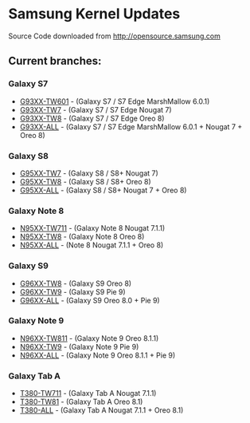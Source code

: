 # Samsung Kernel Updates
Source Code downloaded from http://opensource.samsung.com

## Current branches:

### Galaxy S7
- [G93XX-TW601](https://github.com/djb77/samsung-kernel/tree/G93XX-TW601) - (Galaxy S7 / S7 Edge MarshMallow 6.0.1)
- [G93XX-TW7](https://github.com/djb77/samsung-kernel/tree/G93XX-TW7) - (Galaxy S7 / S7 Edge Nougat 7)
- [G93XX-TW8](https://github.com/djb77/samsung-kernel/tree/G93XX-TW8) - (Galaxy S7 / S7 Edge Oreo 8)
- [G93XX-ALL](https://github.com/djb77/samsung-kernel/tree/G93XX-ALL) - (Galaxy S7 / S7 Edge MarshMallow 6.0.1 + Nougat 7 + Oreo 8)

### Galaxy S8
- [G95XX-TW7](https://github.com/djb77/samsung-kernel/tree/G95XX-TW7) - (Galaxy S8 / S8+ Nougat 7)
- [G95XX-TW8](https://github.com/djb77/samsung-kernel/tree/G95XX-TW8) - (Galaxy S8 / S8+ Oreo 8)
- [G95XX-ALL](https://github.com/djb77/samsung-kernel/tree/G95XX-ALL) - (Galaxy S8 / S8+ Nougat 7 + Oreo 8)

### Galaxy Note 8
- [N95XX-TW711](https://github.com/djb77/samsung-kernel/tree/N95XX-TW711) - (Galaxy Note 8 Nougat 7.1.1)
- [N95XX-TW8](https://github.com/djb77/samsung-kernel/tree/N95XX-TW8) - (Galaxy Note 8 Oreo 8)
- [N95XX-ALL](https://github.com/djb77/samsung-kernel/tree/N95XX-ALL) - (Note 8 Nougat 7.1.1 + Oreo 8)

### Galaxy S9
- [G96XX-TW8](https://github.com/djb77/samsung-kernel/tree/G96XX-TW8) - (Galaxy S9 Oreo 8)
- [G96XX-TW9](https://github.com/djb77/samsung-kernel/tree/G96XX-TW9) - (Galaxy S9 Pie 9)
- [G96XX-ALL](https://github.com/djb77/samsung-kernel/tree/G96XX-ALL) - (Galaxy S9 Oreo 8.0 + Pie 9)

### Galaxy Note 9
- [N96XX-TW811](https://github.com/djb77/samsung-kernel/tree/N96XX-TW811) - (Galaxy Note 9 Oreo 8.1.1)
- [N96XX-TW9](https://github.com/djb77/samsung-kernel/tree/N96XX-TW9) - (Galaxy Note 9 Pie 9)
- [N96XX-ALL](https://github.com/djb77/samsung-kernel/tree/N96XX-ALL) - (Galaxy Note 9 Oreo 8.1.1 + Pie 9)

### Galaxy Tab A
- [T380-TW711](https://github.com/djb77/samsung-kernel/tree/T380-TW711) - (Galaxy Tab A Nougat 7.1.1)
- [T380-TW81](https://github.com/djb77/samsung-kernel/tree/T380-TW81) - (Galaxy Tab A Oreo 8.1)
- [T380-ALL](https://github.com/djb77/samsung-kernel/tree/T380-ALL) - (Galaxy Tab A Nougat 7.1.1 + Oreo 8.1)
